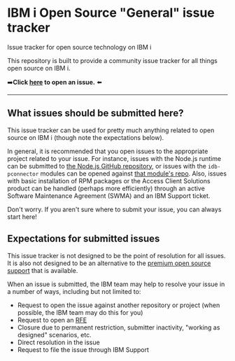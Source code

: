 # IBM i Open Source "General" issue tracker

Issue tracker for open source technology on IBM i

This repository is built to provide a community issue tracker for all things
open source on IBM i. 

➡️**Click [here](https://github.com/IBM/ibmi-oss-issues/issues/new/choose)
to open an issue.** ⬅️

----

## What issues should be submitted here?

This issue tracker can be used for pretty much anything related to open source
on IBM i (though note the expectations below).

In general, it is recommended that you open issues to the appropriate project
related to your issue. For instance, issues with the Node.js runtime can be
submitted to [the Node.js GitHub repository](https://github.com/nodejs/node),
or issues with the `idb-pconnector` modules can be opened against
[that module's repo](https://github.com/IBM/nodejs-idb-pconnector/). Also,
issues with basic installation of RPM packages or the Access Client Solutions
product can be handled (perhaps more efficiently) through an active Software
Maintenance Agreement (SWMA) and an IBM Support ticket.

Don't worry. If you aren't sure where to submit your issue, you can always start here!


## Expectations for submitted issues

This issue tracker is not designed to be the point of resolution for all issues.
It is also not designed to be an alternative to the [premium open source support](http://ibm.biz/ibmi-oss-support)
that is available.

When an issue is submitted, the IBM team may help to resolve your issue in a
number of ways, including but not limited to:

- Request to open the issue against another repository or project (when possible,
the IBM team may do this for you)
- Request to open an [RFE](https://www.ibm.com/support/pages/rfe-request-enhancement-ibm-i)
- Closure due to permanent restriction, submitter inactivity, "working as designed"
scenarios, etc.
- Direct resolution in the issue
- Request to file the issue through IBM Support
